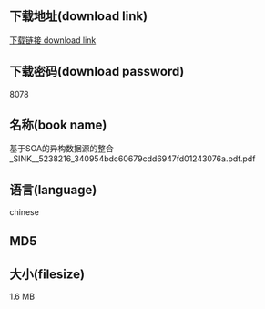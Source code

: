 ## 下载地址(download link)
[下载链接 download link](https://tutu365.netlify.app/?s=%E5%9F%BA%E4%BA%8ESOA%E7%9A%84%E5%BC%82%E6%9E%84%E6%95%B0%E6%8D%AE%E6%BA%90%E7%9A%84%E6%95%B4%E5%90%88_SINK__5238216_340954bdc60679cdd6947fd01243076a.pdf)

## 下载密码(download password)
8078

## 名称(book name)
基于SOA的异构数据源的整合_SINK__5238216_340954bdc60679cdd6947fd01243076a.pdf.pdf

## 语言(language)
chinese

## MD5


## 大小(filesize)
1.6 MB
